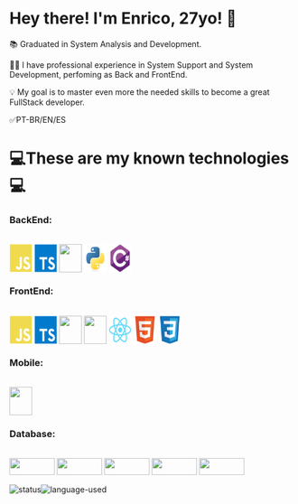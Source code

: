 # Hey there! I'm Enrico, 27yo! 👋
📚 Graduated in System Analysis and Development.<p></p>
👩‍💻 I have professional experience in System Support and System Development, perfoming as Back and FrontEnd.<p></p>
💡  My goal is to master even more the needed skills to become a great FullStack developer.<p></p>
✅PT-BR/EN/ES

#  💻These are my known technologies 💻 

### BackEnd:
<div style="display: inline_block"><br>    
  <img align="center" height="50" width="40" src="https://raw.githubusercontent.com/devicons/devicon/master/icons/javascript/javascript-plain.svg">
  <img align="center" height="50" width="40" src="https://raw.githubusercontent.com/devicons/devicon/master/icons/typescript/typescript-plain.svg">  
  <img align="center" height="50" width="40" src="https://cdn.jsdelivr.net/gh/devicons/devicon@latest/icons/nodejs/nodejs-plain-wordmark.svg"/>  
  <img align="center" height="50" width="40" src="https://raw.githubusercontent.com/devicons/devicon/master/icons/python/python-original.svg">
  <img align="center" height="50" width="40" src="https://raw.githubusercontent.com/devicons/devicon/master/icons/csharp/csharp-original.svg">
</div>

### FrontEnd:
<div style="display: inline_block"><br>  
  <img align="center" height="50" width="40" src="https://raw.githubusercontent.com/devicons/devicon/master/icons/javascript/javascript-plain.svg">
  <img align="center" height="50" width="40" src="https://raw.githubusercontent.com/devicons/devicon/master/icons/typescript/typescript-plain.svg">  
  <img align="center" height="50" width="40" src="https://cdn.jsdelivr.net/gh/devicons/devicon@latest/icons/bootstrap/bootstrap-original-wordmark.svg" />          
  <img align="center" height="50" width="40" src="https://cdn.jsdelivr.net/gh/devicons/devicon@latest/icons/angularjs/angularjs-original.svg" />          
  <img align="center" height="50" width="40" src="https://raw.githubusercontent.com/devicons/devicon/master/icons/react/react-original.svg">
  <img align="center" height="50" width="40" src="https://raw.githubusercontent.com/devicons/devicon/master/icons/html5/html5-original.svg">
  <img align="center" height="50" width="40" src="https://raw.githubusercontent.com/devicons/devicon/master/icons/css3/css3-original.svg">  
</div>

### Mobile:
<div style="display: inline_block"><br>  
  <img align="center" height="50" width="40" src="https://cdn.jsdelivr.net/gh/devicons/devicon@latest/icons/flutter/flutter-plain.svg" />          
</div>

### Database:
<div style="display: inline_block"><br>  
<img align="center" height="30" width="80" src ="https://img.shields.io/badge/MySQL-005C84?style=for-the-badge&logo=mysql&logoColor=white"/>
<img align="center" height="30" width="80" src="https://img.shields.io/badge/PostgreSQL-316192?style=for-the-badge&logo=postgresql&logoColor=white"/>
<img align="center" height="30" width="80" src="https://img.shields.io/badge/MongoDB-4EA94B?style=for-the-badge&logo=mongodb&logoColor=white"/>     
<img align="center" height="30" width="80" src="https://img.shields.io/badge/Prisma-3982CE?style=for-the-badge&logo=Prisma&logoColor=white"/> 
<img align="center" height="30" width="80" src="https://img.shields.io/badge/SQLite-07405E?style=for-the-badge&logo=sqlite&logoColor=white" />        
</div>

<br>
<div style="display: flex; gap: 2; jusfiy-content: center">
  <img src="https://github-readme-stats.vercel.app/api?username=encattani&show_icons=true&theme=neon" alt="status">
  <img src="https://github-readme-stats.vercel.app/api/top-langs/?username=encattani&layout=compact&theme=neon" alt="language-used">
</div>
